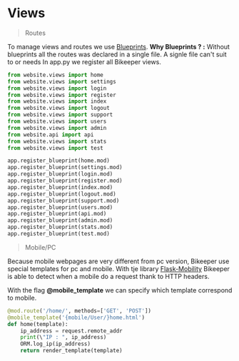 
# Views


> Routes


To manage views and routes we use [Blueprints](https://exploreflask.com/en/latest/blueprints.html).
**Why Blueprints ? :** Without blueprints all the routes was declared in a single file. A signle file can't suit to or needs 
In app.py we register all Bikeeper views. 

```python
from website.views import home 
from website.views import settings
from website.views import login
from website.views import register
from website.views import index
from website.views import logout
from website.views import support
from website.views import users
from website.views import admin
from website.api import api
from website.views import stats
from website.views import test

app.register_blueprint(home.mod)
app.register_blueprint(settings.mod)
app.register_blueprint(login.mod)
app.register_blueprint(register.mod)
app.register_blueprint(index.mod)
app.register_blueprint(logout.mod)
app.register_blueprint(support.mod)
app.register_blueprint(users.mod)
app.register_blueprint(api.mod)
app.register_blueprint(admin.mod)
app.register_blueprint(stats.mod)
app.register_blueprint(test.mod)
```


> Mobile/PC

Because mobile webpages are very different from pc version, Bikeeper use special templates for pc and mobile. With tje library [Flask-Mobility](https://flask-mobility.readthedocs.io/en/latest/) Bikeeper is able to detect when a mobile do a request thank to HTTP headers. 

With the flag **@mobile_template** we can specify which template correspond to mobile. 
```python
@mod.route('/home/', methods=['GET', 'POST'])
@mobile_template('{mobile/User/}home.html')
def home(template):
    ip_address = request.remote_addr
    print(\"IP : ", ip_address)
    ORM.log_ip(ip_address)
    return render_template(template)
```